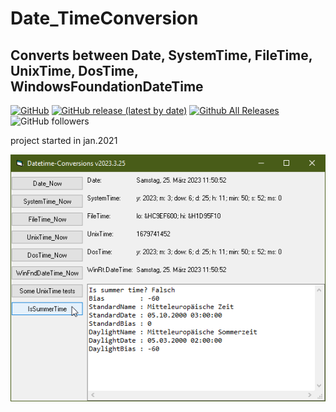 # Date_TimeConversion  
## Converts between Date, SystemTime, FileTime, UnixTime, DosTime, WindowsFoundationDateTime  

[![GitHub](https://img.shields.io/github/license/OlimilO1402/Date_TimeConversion?style=plastic)](https://github.com/OlimilO1402/Date_TimeConversion/blob/master/LICENSE) 
[![GitHub release (latest by date)](https://img.shields.io/github/v/release/OlimilO1402/Date_TimeConversion?style=plastic)](https://github.com/OlimilO1402/Date_TimeConversion/releases/latest)
[![Github All Releases](https://img.shields.io/github/downloads/OlimilO1402/Date_TimeConversion/total.svg)](https://github.com/OlimilO1402/Date_TimeConversion/releases/download/v2023.3.25/TimeConv_v2023.3.25.zip)
![GitHub followers](https://img.shields.io/github/followers/OlimilO1402?style=social)

project started in jan.2021  

![TimeConversions Image](Resources/TimeConversions.png "TimeConversions Image")